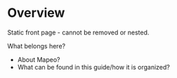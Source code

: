 # Overview

Static front page - cannot be removed or nested.

What belongs here?

* About Mapeo?
* What can be found in this guide/how it is organized?

